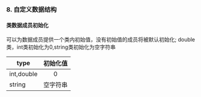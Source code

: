 ### 8. 自定义数据结构

#### 类数据成员初始化

可以为数据成员提供一个类内初始值，没有初始值的成员将被默认初始化;
double类，int类初始化为0,string类初始化为空字符串

|type|初始化值|
| -- | :--: |
|int,double|0|
|string|空字符串|